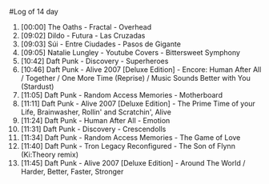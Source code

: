 #Log of 14 day

1. [00:00] The Oaths - Fractal - Overhead
1. [09:02] Dildo - Futura - Las Cruzadas
1. [09:03] Súi - Entre Ciudades - Pasos de Gigante
1. [09:05] Natalie Lungley - Youtube Covers - Bittersweet Symphony
1. [10:42] Daft Punk - Discovery - Superheroes
1. [10:46] Daft Punk - Alive 2007 [Deluxe Edition] - Encore: Human After All / Together / One More Time (Reprise) / Music Sounds Better with You (Stardust)
1. [11:05] Daft Punk - Random Access Memories - Motherboard
1. [11:11] Daft Punk - Alive 2007 [Deluxe Edition] - The Prime Time of your Life, Brainwasher, Rollin' and Scratchin', Alive
1. [11:24] Daft Punk - Human After All - Emotion
1. [11:31] Daft Punk - Discovery - Crescendolls
1. [11:34] Daft Punk - Random Access Memories - The Game of Love
1. [11:40] Daft Punk - Tron Legacy Reconfigured - The Son of Flynn (Ki:Theory remix)
1. [11:45] Daft Punk - Alive 2007 [Deluxe Edition] - Around The World / Harder, Better, Faster, Stronger
